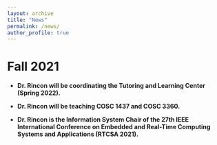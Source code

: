 ```yaml
---
layout: archive
title: "News"
permalink: /news/
author_profile: true
---
```


Fall 2021
======

* **Dr. Rincon will be coordinating the Tutoring and Learning Center (Spring 2022).**

* **Dr. Rincon will be teaching COSC 1437 and COSC 3360.**

* **Dr. Rincon is the Information System Chair of the 27th IEEE International Conference on Embedded and Real-Time Computing Systems and Applications (RTCSA 2021).**

